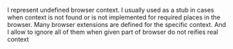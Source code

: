I represent undefined browser context. 
I usually used as a stub in cases when context is not found or is not implemented for required places in the browser.
Many browser extensions are defined for the specific context. And I allow to ignore all of them when given part of browser do not reifies real context